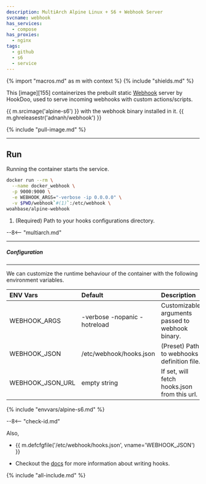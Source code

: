 ```yaml
---
description: MultiArch Alpine Linux + S6 + Webhook Server
svcname: webhook
has_services:
  - compose
has_proxies:
  - nginx
tags:
  - github
  - s6
  - service
---
```


{% import "macros.md" as m with context %}
{% include "shields.md" %}

This [image][155] containerizes the prebuilt static [Webhook][1]
server by HookDoo, used to serve incoming webhooks with custom
actions/scripts.

{{ m.srcimage('alpine-s6') }} with the webhook binary
installed in it. {{ m.ghreleasestr('adnanh/webhook') }}

{% include "pull-image.md" %}

---
Run
---

Running the container starts the service.

``` sh
docker run --rm \
  --name docker_webhook \
  -p 9000:9000 \
  -e WEBHOOK_ARGS="-verbose -ip 0.0.0.0" \
  -v $PWD/webhook`#(1)`:/etc/webhook \
woahbase/alpine-webhook
```

1. (Required) Path to your hooks configurations directory.

--8<-- "multiarch.md"

---
##### Configuration
---

We can customize the runtime behaviour of the container with the
following environment variables.

| ENV Vars         | Default                      | Description
| :---             | :---                         | :---
| WEBHOOK_ARGS     | -verbose -nopanic -hotreload | Customizable arguments passed to webhook binary.
| WEBHOOK_JSON     | /etc/webhook/hooks.json      | (Preset) Path to webhooks definition file.
| WEBHOOK_JSON_URL | empty string                 | If set, will fetch hooks.json from this url.
{% include "envvars/alpine-s6.md" %}

--8<-- "check-id.md"

Also,

* {{ m.defcfgfile('/etc/webhook/hooks.json', vname='WEBHOOK_JSON') }}

* Checkout the [docs][2] for more information about writing hooks.

[1]: https://www.hookdoo.com/
[2]: https://github.com/adnanh/webhook/tree/master/docs

{% include "all-include.md" %}
